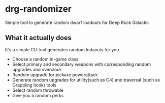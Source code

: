 # drg-randomizer
Simple tool to generate random dwarf loadouts for Deep Rock Galactic

## What it actually does

It's a simple CLI tool generates random lodaouts for you
- Choose a random in-game class
- Select primary and secondary weapons with corresponding random upgrades and overclock
- Random upgrade for pickaxe powerattack
- Generate random upgrades for utility(such as C4) and traversal (such as Grappling hook) tools
- Select random throwable
- Give you 5 random perks
